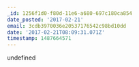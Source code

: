 ```yaml
---
_id: 1256f1d0-f80d-11e6-a680-697c180ca854
date_posted: '2017-02-21'
email: 3cdb3970036e20537176542c98bd10dd
date: '2017-02-21T08:09:31.071Z'
timestamp: 1487664571
---
```

undefined

